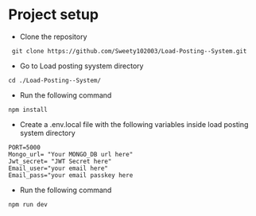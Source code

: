 # Project setup
- Clone the repository
```shell
 git clone https://github.com/Sweety102003/Load-Posting--System.git
```
- Go to Load posting syystem directory
```shell
cd ./Load-Posting--System/
```


- Run the following command
```shell
npm install
```
- Create a .env.local file with the following variables inside load posting system directory
```.env.local
PORT=5000
Mongo_url= "Your MONGO_DB url here"
Jwt_secret= "JWT Secret here"
Email_user="your email here"
Email_pass="your email passkey here
```
- Run the following command
```shell
npm run dev
  ```